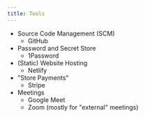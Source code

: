 ```yaml
---
title: Tools
---
```


* Source Code Management (SCM)
    * GitHub
* Password and Secret Store
    * 1Password
* (Static) Website Hosting
    * Netlify
* "Store Payments"
    * Stripe
* Meetings
    * Google Meet
    * Zoom (mostly for "external" meetings)
